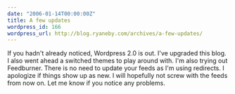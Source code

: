 ```yaml
---
date: "2006-01-14T00:00:00Z"
title: A few updates
wordpress_id: 166
wordpress_url: http://blog.ryaneby.com/archives/a-few-updates/
---
```

If you hadn't already noticed, Wordpress 2.0 is out. I've upgraded this blog. I also went ahead a switched themes to play around with. I'm also trying out Feedburner. There is no need to update your feeds as I'm using redirects. I apologize if things show up as new. I will hopefully not screw with the feeds from now on. Let me know if you notice any problems.

